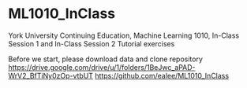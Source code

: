 # ML1010_InClass
York University Continuing Education, Machine Learning 1010, In-Class Session 1 and In-Class Session 2 Tutorial exercises

Before we start, please download data and clone repository
https://drive.google.com/drive/u/1/folders/1BeJwc_aPAD-WrV2_BfTiNy0zOp-vtbUT
https://github.com/ealee/ML1010_InClass
